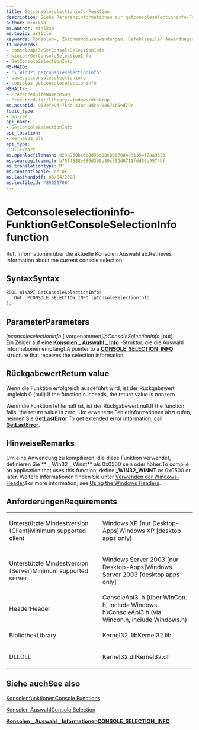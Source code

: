 ```yaml
---
title: Getconsoleselectioninfo-Funktion
description: Siehe Referenzinformationen zur getconsoleselectioninfo-Funktion, die Informationen über die aktuelle Konsolen Auswahl abruft.
author: miniksa
ms.author: miniksa
ms.topic: article
keywords: Konsolen-, Zeichenmodusanwendungen, Befehlszeilen Anwendungen, Terminalanwendungen, Konsolen-API
f1_keywords:
- consoleapi3/GetConsoleSelectionInfo
- wincon/GetConsoleSelectionInfo
- GetConsoleSelectionInfo
MS-HAID:
- '\_win32\_getconsoleselectioninfo'
- base.getconsoleselectioninfo
- consoles.getconsoleselectioninfo
MSHAttr:
- PreferredSiteName:MSDN
- PreferredLib:/library/windows/desktop
ms.assetid: 912efe9d-75dd-43bd-8dca-08671b5ed79c
topic_type:
- apiref
api_name:
- GetConsoleSelectionInfo
api_location:
- Kernel32.dll
api_type:
- DllExport
ms.openlocfilehash: d29a960bc6b8d96d98e0667084e31354f2aa9653
ms.sourcegitcommit: b75f4688e080d300b80c552d0711fdd86b9974bf
ms.translationtype: MT
ms.contentlocale: de-DE
ms.lasthandoff: 08/24/2020
ms.locfileid: "89059706"
---
```

# <a name="getconsoleselectioninfo-function"></a><span data-ttu-id="0834b-104">Getconsoleselectioninfo-Funktion</span><span class="sxs-lookup"><span data-stu-id="0834b-104">GetConsoleSelectionInfo function</span></span>


<span data-ttu-id="0834b-105">Ruft Informationen über die aktuelle Konsolen Auswahl ab.</span><span class="sxs-lookup"><span data-stu-id="0834b-105">Retrieves information about the current console selection.</span></span>

<a name="syntax"></a><span data-ttu-id="0834b-106">Syntax</span><span class="sxs-lookup"><span data-stu-id="0834b-106">Syntax</span></span>
------

```C
BOOL WINAPI GetConsoleSelectionInfo(
  _Out_ PCONSOLE_SELECTION_INFO lpConsoleSelectionInfo
);
```

<a name="parameters"></a><span data-ttu-id="0834b-107">Parameter</span><span class="sxs-lookup"><span data-stu-id="0834b-107">Parameters</span></span>
----------

<span data-ttu-id="0834b-108">*lpconsoleselectioninfo* \[ vorgenommen\]</span><span class="sxs-lookup"><span data-stu-id="0834b-108">*lpConsoleSelectionInfo* \[out\]</span></span>  
<span data-ttu-id="0834b-109">Ein Zeiger auf eine [**Konsolen \_ Auswahl \_ Info**](console-selection-info-str.md) -Struktur, die die Auswahl Informationen empfängt.</span><span class="sxs-lookup"><span data-stu-id="0834b-109">A pointer to a [**CONSOLE\_SELECTION\_INFO**](console-selection-info-str.md) structure that receives the selection information.</span></span>

<a name="return-value"></a><span data-ttu-id="0834b-110">Rückgabewert</span><span class="sxs-lookup"><span data-stu-id="0834b-110">Return value</span></span>
------------

<span data-ttu-id="0834b-111">Wenn die Funktion erfolgreich ausgeführt wird, ist der Rückgabewert ungleich 0 (null).</span><span class="sxs-lookup"><span data-stu-id="0834b-111">If the function succeeds, the return value is nonzero.</span></span>

<span data-ttu-id="0834b-112">Wenn die Funktion fehlerhaft ist, ist der Rückgabewert null.</span><span class="sxs-lookup"><span data-stu-id="0834b-112">If the function fails, the return value is zero.</span></span> <span data-ttu-id="0834b-113">Um erweiterte Fehlerinformationen abzurufen, nennen Sie [**GetLastError**](https://msdn.microsoft.com/library/windows/desktop/ms679360).</span><span class="sxs-lookup"><span data-stu-id="0834b-113">To get extended error information, call [**GetLastError**](https://msdn.microsoft.com/library/windows/desktop/ms679360).</span></span>

<a name="remarks"></a><span data-ttu-id="0834b-114">Hinweise</span><span class="sxs-lookup"><span data-stu-id="0834b-114">Remarks</span></span>
-------

<span data-ttu-id="0834b-115">Um eine Anwendung zu kompilieren, die diese Funktion verwendet, definieren Sie \*\* \_ Win32 \_ Winnt\*\* als 0x0500 sein oder höher.</span><span class="sxs-lookup"><span data-stu-id="0834b-115">To compile an application that uses this function, define **\_WIN32\_WINNT** as 0x0500 or later.</span></span> <span data-ttu-id="0834b-116">Weitere Informationen finden Sie unter [Verwenden der Windows-Header](https://msdn.microsoft.com/library/windows/desktop/aa383745).</span><span class="sxs-lookup"><span data-stu-id="0834b-116">For more information, see [Using the Windows Headers](https://msdn.microsoft.com/library/windows/desktop/aa383745).</span></span>

<a name="requirements"></a><span data-ttu-id="0834b-117">Anforderungen</span><span class="sxs-lookup"><span data-stu-id="0834b-117">Requirements</span></span>
------------

<table>
<colgroup>
<col width="50%" />
<col width="50%" />
</colgroup>
<tbody>
<tr class="odd">
<td><p><span data-ttu-id="0834b-118">Unterstützte Mindestversion (Client)</span><span class="sxs-lookup"><span data-stu-id="0834b-118">Minimum supported client</span></span></p></td>
<td><p><span data-ttu-id="0834b-119">Windows XP [nur Desktop-Apps]</span><span class="sxs-lookup"><span data-stu-id="0834b-119">Windows XP [desktop apps only]</span></span></p></td>
</tr>
<tr class="even">
<td><p><span data-ttu-id="0834b-120">Unterstützte Mindestversion (Server)</span><span class="sxs-lookup"><span data-stu-id="0834b-120">Minimum supported server</span></span></p></td>
<td><p><span data-ttu-id="0834b-121">Windows Server 2003 [nur Desktop-Apps]</span><span class="sxs-lookup"><span data-stu-id="0834b-121">Windows Server 2003 [desktop apps only]</span></span></p></td>
</tr>
<tr class="odd">
<td><p><span data-ttu-id="0834b-122">Header</span><span class="sxs-lookup"><span data-stu-id="0834b-122">Header</span></span></p></td>
<td><span data-ttu-id="0834b-123">ConsoleApi3. h (über WinCon. h, Include Windows. h)</span><span class="sxs-lookup"><span data-stu-id="0834b-123">ConsoleApi3.h (via Wincon.h, include Windows.h)</span></span></td>
</tr>
<tr class="even">
<td><p><span data-ttu-id="0834b-124">Bibliothek</span><span class="sxs-lookup"><span data-stu-id="0834b-124">Library</span></span></p></td>
<td><span data-ttu-id="0834b-125">Kernel32. lib</span><span class="sxs-lookup"><span data-stu-id="0834b-125">Kernel32.lib</span></span></td>
</tr>
<tr class="odd">
<td><p><span data-ttu-id="0834b-126">DLL</span><span class="sxs-lookup"><span data-stu-id="0834b-126">DLL</span></span></p></td>
<td><span data-ttu-id="0834b-127">Kernel32.dll</span><span class="sxs-lookup"><span data-stu-id="0834b-127">Kernel32.dll</span></span></td>
</tr>
<tr class="even">
</tr>
<tr class="odd">
</tr>
<tr class="even">
</tr>
</tbody>
</table>

## <a name="span-idsee_alsospansee-also"></a><span data-ttu-id="0834b-128"><span id="see_also"></span>Siehe auch</span><span class="sxs-lookup"><span data-stu-id="0834b-128"><span id="see_also"></span>See also</span></span>


[<span data-ttu-id="0834b-129">Konsolenfunktionen</span><span class="sxs-lookup"><span data-stu-id="0834b-129">Console Functions</span></span>](console-functions.md)

[<span data-ttu-id="0834b-130">Konsolen Auswahl</span><span class="sxs-lookup"><span data-stu-id="0834b-130">Console Selection</span></span>](console-selection.md)

[<span data-ttu-id="0834b-131">**Konsolen \_ Auswahl \_ Informationen**</span><span class="sxs-lookup"><span data-stu-id="0834b-131">**CONSOLE\_SELECTION\_INFO**</span></span>](console-selection-info-str.md)

 

 




